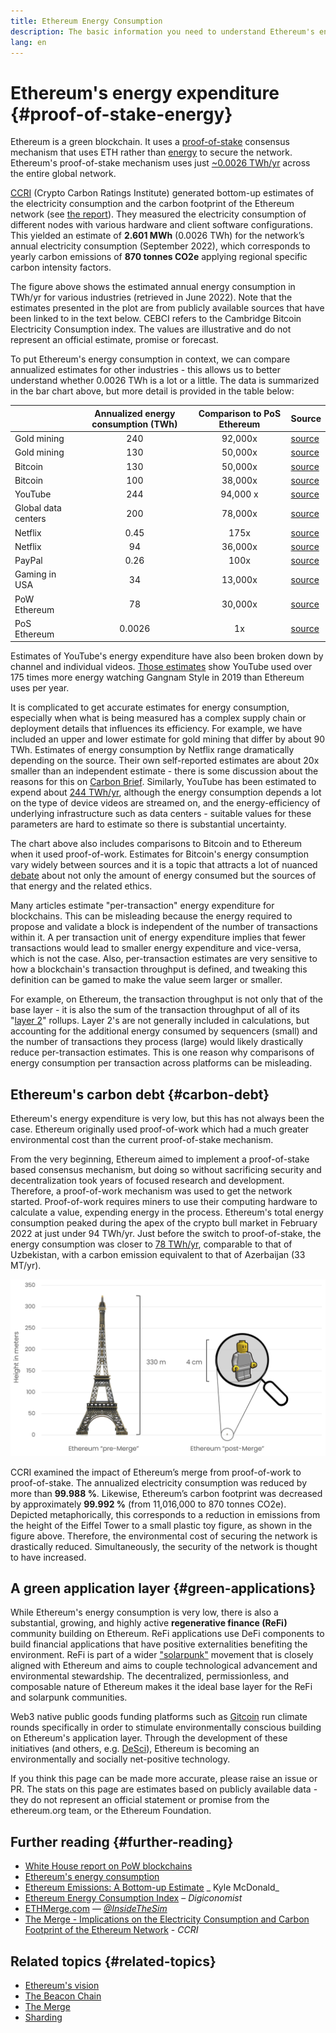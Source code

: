 ```yaml
---
title: Ethereum Energy Consumption
description: The basic information you need to understand Ethereum's energy consumption.
lang: en
---
```


# Ethereum's energy expenditure {#proof-of-stake-energy}

Ethereum is a green blockchain. It uses a [proof-of-stake](/developers/docs/consensus-mechanisms/pos) consensus mechanism that uses ETH rather than [energy](/developers/docs/consensus-mechanisms/pow) to secure the network. Ethereum's proof-of-stake mechanism uses just [~0.0026 TWh/yr](https://carbon-ratings.com/eth-report-2022) across the entire global network.

[CCRI](https://carbon-ratings.com) (Crypto Carbon Ratings Institute) generated bottom-up estimates of the electricity consumption and the carbon footprint of the Ethereum network (see [the report](https://carbon-ratings.com/eth-report-2022)). They measured the electricity consumption of different nodes with various hardware and client software configurations. This yielded an estimate of **2.601 MWh** (0.0026 TWh) for the network’s annual electricity consumption (September 2022), which corresponds to yearly carbon emissions of **870 tonnes CO2e** applying regional specific carbon intensity factors.

<EnergyConsumptionChart />

The figure above shows the estimated annual energy consumption in TWh/yr for various industries (retrieved in June 2022). Note that the estimates presented in the plot are from publicly available sources that have been linked to in the text below. CEBCI refers to the Cambridge Bitcoin Electricity Consumption index. The values are illustrative and do not represent an official estimate, promise or forecast.

To put Ethereum's energy consumption in context, we can compare annualized estimates for other industries - this allows us to better understand whether 0.0026 TWh is a lot or a little. The data is summarized in the bar chart above, but more detail is provided in the table below:

|                     | Annualized energy consumption (TWh) | Comparison to PoS Ethereum | Source                                                                                                                                            |
| :------------------ | :---------------------------------: | :------------------------: | ------------------------------------------------------------------------------------------------------------------------------------------------- |
| Gold mining         |                 240                 |          92,000x           | [source](https://www.kitco.com/news/2021-05-17/Gold-s-energy-consumption-doubles-that-of-bitcoin-Galaxy-Digital.html)                             |
| Gold mining         |                 130                 |          50,000x           | [source](https://ccaf.io/cbeci/index/comparisons)                                                                                                 |
| Bitcoin             |                 130                 |          50,000x           | [source](https://digiconomist.net/bitcoin-energy-consumption)                                                                                     |
| Bitcoin             |                 100                 |          38,000x           | [source](https://ccaf.io/cbeci/index/comparisons)                                                                                                 |
| YouTube             |                 244                 |          94,000 x          | [source](https://thefactsource.com/how-much-electricity-does-youtube-use/)                                                                        |
| Global data centers |                 200                 |          78,000x           | [source](https://www.iea.org/commentaries/data-centres-and-energy-from-global-headlines-to-local-headaches)                                       |
| Netflix             |                0.45                 |            175x            | [source](https://s22.q4cdn.com/959853165/files/doc_downloads/2020/02/0220_Netflix_EnvironmentalSocialGovernanceReport_FINAL.pdf)                  |
| Netflix             |                 94                  |          36,000x           | [source](https://theshiftproject.org/en/article/unsustainable-use-online-video/)                                                                  |
| PayPal              |                0.26                 |            100x            | [source](https://app.impaakt.com/analyses/paypal-consumed-264100-mwh-of-energy-in-2020-24-from-non-renewable-sources-27261)                       |
| Gaming in USA       |                 34                  |          13,000x           | [source](https://www.researchgate.net/publication/336909520_Toward_Greener_Gaming_Estimating_National_Energy_Use_and_Energy_Efficiency_Potential) |
| PoW Ethereum        |                 78                  |          30,000x           | [source](https://digiconomist.net/ethereum-energy-consumption)                                                                                    |
| PoS Ethereum        |               0.0026                |             1x             | [source](https://carbon-ratings.com/eth-report-2022)                                                                                              |

Estimates of YouTube's energy expenditure have also been broken down by channel and individual videos. [Those estimates](https://thefactsource.com/how-much-electricity-does-youtube-use/) show YouTube used over 175 times more energy watching Gangnam Style in 2019 than Ethereum uses per year.

It is complicated to get accurate estimates for energy consumption, especially when what is being measured has a complex supply chain or deployment details that influences its efficiency. For example, we have included an upper and lower estimate for gold mining that differ by about 90 TWh. Estimates of energy consumption by Netflix range dramatically depending on the source. Their own self-reported estimates are about 20x smaller than an independent estimate - there is some discussion about the reasons for this on [Carbon Brief](https://www.carbonbrief.org/factcheck-what-is-the-carbon-footprint-of-streaming-video-on-netflix). Similarly, YouTube has been estimated to expend about [244 TWh/yr](https://thefactsource.com/how-much-electricity-does-youtube-use/), although the energy consumption depends a lot on the type of device videos are streamed on, and the energy-efficiency of underlying infrastructure such as data centers - suitable values for these parameters are hard to estimate so there is substantial uncertainty.

The chart above also includes comparisons to Bitcoin and to Ethereum when it used proof-of-work.  Estimates for Bitcoin's energy consumption vary widely between sources and it is a topic that attracts a lot of nuanced [debate](https://www.coindesk.com/business/2020/05/19/the-last-word-on-bitcoins-energy-consumption/) about not only the amount of energy consumed but the sources of that energy and the related ethics.

Many articles estimate "per-transaction" energy expenditure for blockchains. This can be misleading because the energy required to propose and validate a block is independent of the number of transactions within it. A per transaction unit of energy expenditure implies that fewer transactions would lead to smaller energy expenditure and vice-versa, which is not the case. Also, per-transaction estimates are very sensitive to how a blockchain's transaction throughput is defined, and tweaking this definition can be gamed to make the value seem larger or smaller.

For example, on Ethereum, the transaction throughput is not only that of the base layer - it is also the sum of the transaction throughput of all of its "[layer 2](/layer-2/)" rollups. Layer 2's are not generally included in calculations, but accounting for the additional energy consumed by sequencers (small) and the number of transactions they process (large) would likely drastically reduce per-transaction estimates. This is one reason why comparisons of energy consumption per transaction across platforms can be misleading.

## Ethereum's carbon debt {#carbon-debt}

Ethereum's energy expenditure is very low, but this has not always been the case. Ethereum originally used proof-of-work which had a much greater environmental cost than the current proof-of-stake mechanism.

From the very beginning, Ethereum aimed to implement a proof-of-stake based consensus mechanism, but doing so without sacrificing security and decentralization took years of focused research and development. Therefore, a proof-of-work mechanism was used to get the network started. Proof-of-work requires miners to use their computing hardware to calculate a value, expending energy in the process. Ethereum's total energy consumption peaked during the apex of the crypto bull market in February 2022 at just under 94 TWh/yr. Just before the switch to proof-of-stake, the energy consumption was closer to [78 TWh/yr](https://digiconomist.net/ethereum-energy-consumption), comparable to that of Uzbekistan, with a carbon emission equivalent to that of Azerbaijan (33 MT/yr).

![Energy consumption comparison of pre- and post-Merge Ethereum. Displayed is on the left the Eiffel tower with 330 meters height and on the right a plastic toy figure with 4 cm height within a magnifying glass.](energy_consumption_pre_post_merge.png)

CCRI examined the impact of Ethereum’s merge from proof-of-work to proof-of-stake. The annualized electricity consumption was reduced by more than **99.988 %**. Likewise, Ethereum’s carbon footprint was decreased by approximately **99.992 %** (from 11,016,000 to 870 tonnes CO2e). Depicted metaphorically, this corresponds to a reduction in emissions from the height of the Eiffel Tower to a small plastic toy figure, as shown in the figure above. Therefore, the environmental cost of securing the network is drastically reduced. Simultaneously, the security of the network is thought to have increased.

## A green application layer {#green-applications}

While Ethereum's energy consumption is very low, there is also a substantial, growing, and highly active **regenerative finance (ReFi)** community building on Ethereum. ReFi applications use DeFi components to build financial applications that have positive externalities benefiting the environment. ReFi is part of a wider ["solarpunk"](https://en.wikipedia.org/wiki/Solarpunk) movement that is closely aligned with Ethereum and aims to couple technological advancement and environmental stewardship. The decentralized, permissionless, and composable nature of Ethereum makes it the ideal base layer for the ReFi and solarpunk communities.

Web3 native public goods funding platforms such as [Gitcoin](https://gitcoin.co) run climate rounds specifically in order to stimulate environmentally conscious building on Ethereum's application layer. Through the development of these initiatives (and others, e.g. [DeSci](/desci/)), Ethereum is becoming an environmentally and socially net-positive technology.

<InfoBanner emoji=":evergreen_tree:">
  If you think this page can be made more accurate, please raise an issue or PR. The stats on this page are estimates based on publicly available data - they do not represent an official statement or promise from the ethereum.org team, or the Ethereum Foundation. 
</InfoBanner>

## Further reading {#further-reading}

- [White House report on PoW blockchains](https://www.whitehouse.gov/wp-content/uploads/2022/09/09-2022-Crypto-Assets-and-Climate-Report.pdf)
- [Ethereum's energy consumption](https://mirror.xyz/jmcook.eth/ODpCLtO4Kq7SCVFbU4He8o8kXs418ZZDTj0lpYlZkR8)
- [Ethereum Emissions: A Bottom-up Estimate](https://kylemcdonald.github.io/ethereum-emissions/) _ Kyle McDonald_
- [Ethereum Energy Consumption Index](https://digiconomist.net/ethereum-energy-consumption/) – _Digiconomist_
- [ETHMerge.com](https://ethmerge.com/) — *[@InsideTheSim](https://twitter.com/InsideTheSim)*
- [The Merge - Implications on the Electricity Consumption and Carbon Footprint of the Ethereum Network](https://carbon-ratings.com/eth-report-2022) - _CCRI_

## Related topics {#related-topics}

- [Ethereum's vision](/upgrades/vision/)
- [The Beacon Chain](/upgrades/beacon-chain)
- [The Merge](/upgrades/merge/)
- [Sharding](/upgrades/beacon-chain/)

